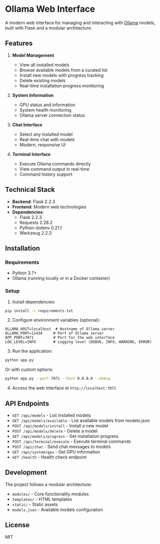 # Ollama Web Interface

A modern web interface for managing and interacting with [Ollama](https://ollama.ai/) models, built with Flask and a modular architecture.

## Features

1. **Model Management**
   - View all installed models
   - Browse available models from a curated list
   - Install new models with progress tracking
   - Delete existing models
   - Real-time installation progress monitoring

2. **System Information**
   - GPU status and information
   - System health monitoring
   - Ollama server connection status

3. **Chat Interface**
   - Select any installed model
   - Real-time chat with models
   - Modern, responsive UI

4. **Terminal Interface**
   - Execute Ollama commands directly
   - View command output in real-time
   - Command history support

## Technical Stack

- **Backend**: Flask 2.2.3
- **Frontend**: Modern web technologies
- **Dependencies**:
  - Flask 2.2.3
  - Requests 2.28.2
  - Python-dotenv 0.21.1
  - Werkzeug 2.2.3

## Installation

### Requirements

- Python 3.7+
- Ollama (running locally or in a Docker container)

### Setup

1. Install dependencies:

```bash
pip install -r requirements.txt
```

2. Configure environment variables (optional):

```
OLLAMA_HOST=localhost  # Hostname of Ollama server
OLLAMA_PORT=11434     # Port of Ollama server
APP_PORT=7071         # Port for the web interface
LOG_LEVEL=INFO        # Logging level (DEBUG, INFO, WARNING, ERROR)
```

3. Run the application:

```bash
python app.py
```

Or with custom options:

```bash
python app.py --port 7071 --host 0.0.0.0 --debug
```

4. Access the web interface at `http://localhost:7071`

## API Endpoints

- `GET /api/models` - List installed models
- `GET /api/models/available` - List available models from models.json
- `POST /api/models/install` - Install a new model
- `POST /api/models/delete` - Delete a model
- `GET /api/models/progress` - Get installation progress
- `POST /api/terminal/execute` - Execute terminal commands
- `POST /api/chat` - Send chat messages to models
- `GET /api/system/gpu` - Get GPU information
- `GET /health` - Health check endpoint

## Development

The project follows a modular architecture:
- `modules/` - Core functionality modules
- `templates/` - HTML templates
- `static/` - Static assets
- `models.json` - Available models configuration

## License

MIT 